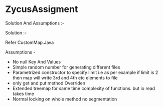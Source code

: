 # ZycusAssigment

Solution And Assumptions :-

Solution :-

Refer CustomMap.Java

Assumptions -
 - No null Key And Values
 - Simple random number for generating different files
 - Parametrized constructor to specify limit
  i.e as per  example if limit is 2 then map will write 3rd and 4th etc elements to file
 - only get and put method Overriden
 - Extended treemap for same time complexity of functions. but io read takes time
 - Normal locking on whole method no segmentation
    
